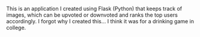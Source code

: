 This is an application I created using Flask (Python) that keeps track of images, which can be upvoted or downvoted and ranks the top users accordingly. I forgot why I created this... I think it was for a drinking game in college.

